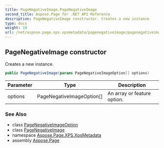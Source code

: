 ```yaml
---
title: PageNegativeImage.PageNegativeImage
second_title: Aspose.Page for .NET API Reference
description: PageNegativeImage constructor. Creates a new instance
type: docs
weight: 10
url: /net/aspose.page.xps.xpsmetadata/pagenegativeimage/pagenegativeimage/
---
```

## PageNegativeImage constructor

Creates a new instance.

```csharp
public PageNegativeImage(params PageNegativeImageOption[] options)
```

| Parameter | Type | Description |
| --- | --- | --- |
| options | PageNegativeImageOption[] | An array or feature option. |

### See Also

* class [PageNegativeImageOption](../../pagenegativeimage.pagenegativeimageoption/)
* class [PageNegativeImage](../)
* namespace [Aspose.Page.XPS.XpsMetadata](../../pagenegativeimage/)
* assembly [Aspose.Page](../../../)



